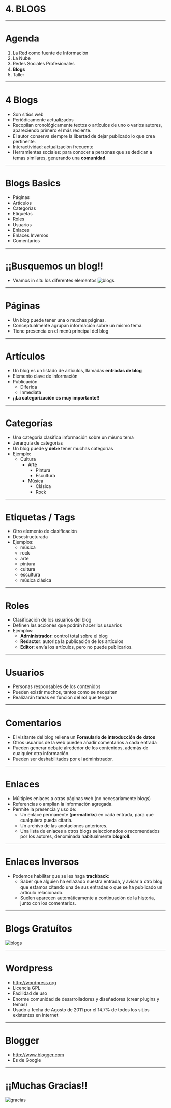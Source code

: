 # 4. BLOGS

---

# Agenda

1. La Red como fuente de Información
2. La Nube
3. Redes Sociales Profesionales
4. **Blogs**
5. Taller

---

# 4 Blogs

- Son sitios web
- Periódicamente actualizados
- Recopilan cronológicamente textos o artículos de uno o varios autores, apareciendo primero el más reciente.
- El autor conserva siempre la libertad de dejar publicado lo que crea pertinente.
- Interactividad: actualización frecuente
- Herramientas sociales: para conocer a personas que se dedican a temas similares, generando una **comunidad**.

---

# Blogs Basics

- Páginas
- Artículos
- Categorías
- Etiquetas
- Roles
- Usuarios
- Enlaces
- Enlaces Inversos
- Comentarios

---

# ¡¡Busquemos un blog!!

- Veamos in situ los diferentes elementos
![blogs](img/check-list.png)

---

# Páginas

- Un blog puede tener una o muchas páginas.
- Conceptualmente agrupan información sobre un mismo tema.
- Tiene presencia en el menú principal del blog

---

# Artículos

- Un blog es un listado de artículos, llamadas **entradas de blog**
- Elemento clave de información
- Publicación
	- Diferida
	- Inmediata
- **¡¡La categorización es muy importante!!**

---

# Categorías

- Una categoría clasifica información sobre un mismo tema
- Jerarquía de categorías
- Un blog puede **y debe** tener muchas categorías
- Ejemplo:
	- Cultura
		- Arte
			- Pintura
			- Escultura
		- Música
			- Clásica
			- Rock

---

# Etiquetas / Tags

- Otro elemento de clasificación
- Desestructurada
- Ejemplos:
	- música
	- rock
	- arte
	- pintura
	- cultura
	- escultura
	- música clásica

---

# Roles

- Clasificación de los usuarios del blog
- Definen las acciones que podrán hacer los usuarios
- Ejemplos:
	- **Administrador**: control total sobre el blog
	- **Redactor**: autoriza la publicación de los artículos
	- **Editor**: envía los artículos, pero no puede publicarlos.

---

# Usuarios

- Personas responsables de los contenidos
- Pueden existir muchos, tantos como se necesiten
- Realizarán tareas en función del **rol** que tengan

---

# Comentarios

- El visitante del blog rellena un **Formulario de introducción de datos**
- Otros usuarios de la web pueden añadir comentarios a cada entrada
- Pueden generar debate alrededor de los contenidos, además de cualquier otra información.
- Pueden ser deshabilitados por el administrador.

---

# Enlaces

- Múltiples enlaces a otras páginas web (no necesariamente blogs)
- Referencias o amplían la información agregada. 
- Permite la presencia y uso de:
    - Un enlace permanente (**permalinks**) en cada entrada, para que cualquiera pueda citarla.
    - Un archivo de las anotaciones anteriores.
    - Una lista de enlaces a otros blogs seleccionados o recomendados por los autores, denominada habitualmente **blogroll**.

---

# Enlaces Inversos

- Podemos habilitar que se les haga **trackback**:
	- Saber que alguien ha enlazado nuestra entrada, y avisar a otro blog que estamos citando una de sus entradas o que se ha publicado un artículo relacionado.
	- Suelen aparecen automáticamente a continuación de la historia, junto con los comentarios.

---

# Blogs Gratuítos
![blogs](img/blogs-examples.png)

---

# Wordpress

- <a href="http://wordpress.org" target="_blank">http://wordpress.org</a>
- Licencia GPL
- Facilidad de uso
- Enorme comunidad de desarrolladores y diseñadores (crear plugins y temas)
- Usado a fecha de Agosto de 2011 por el 14.7% de todos los sitios existentes en internet

---

# Blogger

- <a href="http://www.blogger.com" target="_blank">http://www.blogger.com</a>
- Es de Google

---

# ¡¡Muchas Gracias!!

![gracias](img/gracias.png)